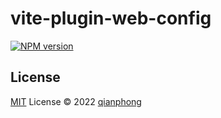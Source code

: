 # vite-plugin-web-config

[![NPM version](https://img.shields.io/npm/v/vite-plugin-web-config?color=a1b858&label=)](https://www.npmjs.com/package/vite-plugin-web-config)

## License

[MIT](./LICENSE) License © 2022 [qianphong](https://github.com/qianphong)
